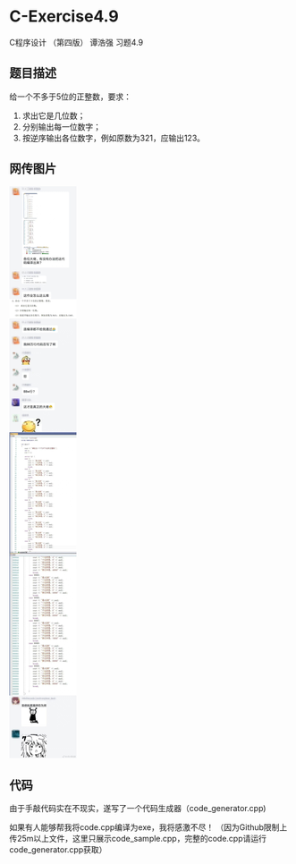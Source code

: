 # C-Exercise4.9
C程序设计 （第四版） 谭浩强 习题4.9

## 题目描述

给一个不多于5位的正整数，要求：
1. 求出它是几位数；
2. 分别输出每一位数字；
3. 按逆序输出各位数字，例如原数为321，应输出123。

## 网传图片

![](https://raw.githubusercontent.com/YingmoY/C-Exercise4.9/main/%E7%BD%91%E4%BC%A0%E5%9B%BE%E7%89%87.jpg)

## 代码

由于手敲代码实在不现实，遂写了一个代码生成器（code_generator.cpp)

如果有人能够帮我将code.cpp编译为exe，我将感激不尽！
（因为Github限制上传25m以上文件，这里只展示code_sample.cpp，完整的code.cpp请运行code_generator.cpp获取）
